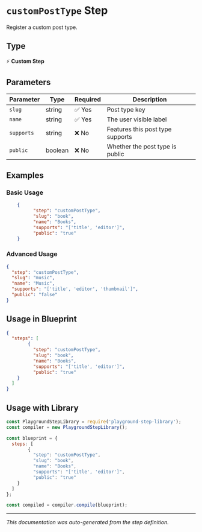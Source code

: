 # `customPostType` Step

Register a custom post type.

## Type
⚡ **Custom Step**

## Parameters

| Parameter | Type | Required | Description |
|-----------|------|----------|-------------|
| `slug` | string | ✅ Yes | Post type key |
| `name` | string | ✅ Yes | The user visible label |
| `supports` | string | ❌ No | Features this post type supports |
| `public` | boolean | ❌ No | Whether the post type is public |


## Examples

### Basic Usage
```json
    {
          "step": "customPostType",
          "slug": "book",
          "name": "Books",
          "supports": "['title', 'editor']",
          "public": "true"
    }
```

### Advanced Usage
```json
{
  "step": "customPostType",
  "slug": "music",
  "name": "Music",
  "supports": "['title', 'editor', 'thumbnail']",
  "public": "false"
}
```

## Usage in Blueprint

```json
{
  "steps": [
        {
          "step": "customPostType",
          "slug": "book",
          "name": "Books",
          "supports": "['title', 'editor']",
          "public": "true"
    }
  ]
}
```

## Usage with Library

```javascript
const PlaygroundStepLibrary = require('playground-step-library');
const compiler = new PlaygroundStepLibrary();

const blueprint = {
  steps: [
        {
          "step": "customPostType",
          "slug": "book",
          "name": "Books",
          "supports": "['title', 'editor']",
          "public": "true"
    }
  ]
};

const compiled = compiler.compile(blueprint);
```



---

*This documentation was auto-generated from the step definition.*
